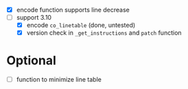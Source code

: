 - [x] encode function supports line decrease
- [ ] support 3.10
  - [x] encode `co_linetable` (done, untested)
  - [x] version check in `_get_instructions` and `patch` function

# Optional
- [ ] function to minimize line table
